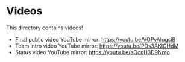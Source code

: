 # Videos
This directory contains videos!

- Final public video YouTube mirror: https://youtu.be/VOPyAIugsi8
- Team intro video YouTube mirror: https://youtu.be/PDs3AKlGHdM
- Status video YouTube mirror: https://youtu.be/aQcpH3D9Nmo
